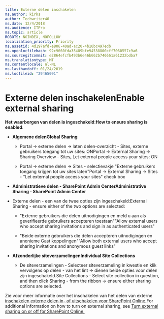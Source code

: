 ```yaml
---
title: Externe delen inschakelen
ms.author: kirks
author: Techwriter40
ms.date: 12/4/2018
ms.audience: ITPro
ms.topic: article
ROBOTS: NOINDEX, NOFOLLOW
localization_priority: Priority
ms.assetid: 4d197afd-e806-40ad-ac20-4b10bc497edb
ms.openlocfilehash: 92c9660fda35489bfe94538800cff7060557c9a6
ms.sourcegitcommit: e2864efcfb493b6e46b662b746661a61232bdba7
ms.translationtype: MT
ms.contentlocale: nl-NL
ms.lasthandoff: 01/24/2019
ms.locfileid: "29465091"
---
```

# <a name="enable-external-sharing"></a><span data-ttu-id="3e502-102">Externe delen inschakelen</span><span class="sxs-lookup"><span data-stu-id="3e502-102">Enable external sharing</span></span>

 <span data-ttu-id="3e502-103">**Het waarborgen van delen is ingeschakeld:**</span><span class="sxs-lookup"><span data-stu-id="3e502-103">**How to ensure sharing is enabled:**</span></span>
  
- <span data-ttu-id="3e502-104">**Algemene delen**</span><span class="sxs-lookup"><span data-stu-id="3e502-104">**Global Sharing**</span></span>
    
  - <span data-ttu-id="3e502-105">Portal -\> externe delen -\> laten delen-overzicht - Sites, externe gebruikers toegang tot uw sites: ON</span><span class="sxs-lookup"><span data-stu-id="3e502-105">Portal -\> External Sharing -\> Sharing Overview - Sites, Let external people access your sites: ON</span></span>
    
  - <span data-ttu-id="3e502-106">Portal -\> externe delen -\> Sites - selectievakje "Externe gebruikers toegang krijgen tot uw sites laten"</span><span class="sxs-lookup"><span data-stu-id="3e502-106">Portal -\> External Sharing -\> Sites - "Let external people access your sites" check box</span></span>
    
- <span data-ttu-id="3e502-107">**Administratieve delen - SharePoint Admin Center**</span><span class="sxs-lookup"><span data-stu-id="3e502-107">**Administrative Sharing - SharePoint Admin Center**</span></span>
    
- <span data-ttu-id="3e502-108">Externe delen - een van de twee opties zijn ingeschakeld:</span><span class="sxs-lookup"><span data-stu-id="3e502-108">External Sharing - ensure either of the two options are selected:</span></span>
    
  - <span data-ttu-id="3e502-109">"Externe gebruikers die delen uitnodigingen en meld u aan als geverifieerde gebruikers accepteren toestaan"</span><span class="sxs-lookup"><span data-stu-id="3e502-109">"Allow external users who accept sharing invitations and sign in as authenticated users"</span></span>
    
  - <span data-ttu-id="3e502-110">"Beide externe gebruikers die delen accepteren uitnodigingen en anonieme Gast koppelingen"</span><span class="sxs-lookup"><span data-stu-id="3e502-110">"Allow both external users who accept sharing invitations and anonymous guest links"</span></span>
    
- <span data-ttu-id="3e502-111">**Afzonderlijke siteverzamelingen**</span><span class="sxs-lookup"><span data-stu-id="3e502-111">**Individual Site Collections**</span></span>
    
  - <span data-ttu-id="3e502-112">De siteverzamelingen - Selecteer siteverzameling in kwestie en klik vervolgens op delen - van het lint -\> dienen beide opties voor delen zijn ingeschakeld.</span><span class="sxs-lookup"><span data-stu-id="3e502-112">Site Collections - Select site collection in question, and then click Sharing - from the ribbon -\> ensure either sharing options are selected.</span></span>
    
<span data-ttu-id="3e502-113">Zie voor meer informatie over het inschakelen van het delen van externe [inschakelen externe delen in- of uitschakelen voor SharePoint Online.](https://go.microsoft.com/fwlink/?linkid=2047681&amp;clcid=0x409)</span><span class="sxs-lookup"><span data-stu-id="3e502-113">For additional information on how to turn on external sharing, see [Turn external sharing on or off for SharePoint Online.](https://go.microsoft.com/fwlink/?linkid=2047681&amp;clcid=0x409)</span></span>
  

